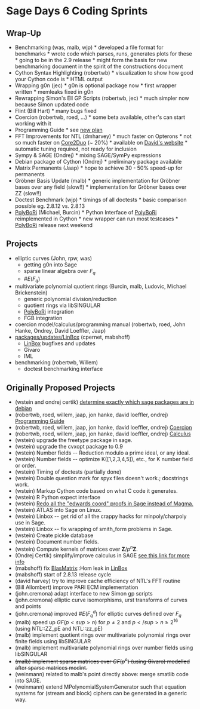 

# Sage Days 6 Coding Sprints


## Wrap-Up

* Benchmarking (was, malb, wjp) 
      * developed a file format for benchmarks 
      * wrote code which parses, runs, generates plots for these 
      * going to be in the 2.9 release 
      * might form the basis for new benchmarking document in the spirit of the constructions document 
* Cython Syntax Highlighting (robertwb) 
      * visualization to show how good your Cython code is 
      * HTML output 
* Wrapping g0n (jec) 
      * g0n is optional package now 
      * first wrapper written 
      * memleaks fixed in g0n 
* Rewrapping Simon's Ell GP Scripts (robertwb, jec) 
      * much simpler now because Simon updated code 
* Flint (Bill Hart) 
      * many bugs fixed 
* Coercion (robertwb, roed, ...) 
      * some beta available, other's can start working with it 
* Programming Guide 
      * see <a href="/days6/sprint/prog_guide">new plan</a> 
* FFT Improvements for NTL (dmharvey) 
      * much faster on Opterons 
      * not so much faster on <a href="/Core2Duo">Core2Duo</a> (~ 20%) 
      * available on <a class="http" href="http://www.math.harvard.edu/~dmharvey/code/ntl-fft/index.html">David's website</a> 
      * automatic tuning required, not ready for inclusion 
* Sympy & SAGE (Ondrej) 
      * mixing SAGE/SymPy expressions 
* Debian package of Cython (Ondrej) 
      * preliminary package available 
* Matrix Permanents (Jaap) 
      * hope to achieve 30 - 50% speed-up for permanents 
* Gröbner Basis Update (malb) 
      * generic implementation for Gröbner bases over any field (slow!!) 
      * implementation for Gröbner bases over ZZ (slow!!) 
* Doctest Benchmark (wjp) 
      * timings of all doctests 
      * basic comparison possible eg. 2.8.12 vs. 2.8.13 
* <a href="/PolyBoRi">PolyBoRi</a> (Michael, Burcin) 
      * Python Interface of <a href="/PolyBoRi">PolyBoRi</a> reimplemented in Cython 
      * new wrapper can run most testcases 
      * <a href="/PolyBoRi">PolyBoRi</a> release next weekend 

## Projects

* elliptic curves (John, rpw, was) 
   * getting g0n into Sage 
   * sparse linear algebra over $F_q$ 
   * $\#E(F_q)$ 
* multivariate polynomial quotient rings (Burcin, malb, Ludovic, Michael Brickenstein) 
   * generic polynomial division/reduction 
   * quotient rings via libSINGULAR 
   * <a href="/PolyBoRi">PolyBoRi</a> integration 
   * FGB integration 
* coercion model/calculus/programming manual (robertwb, roed, John Hanke, Ondrey, David Loeffler, Jaap) 
* <a href="/days6/sprint/packages">packages/updates/LinBox</a> (cpernet, mabshoff) 
   * <a href="/LinBox">LinBox</a> bugfixes and updates 
   * Givaro 
   * IML 
* benchmarking (robertwb, Willem) 
   * doctest benchmarking interface 

## Originally Proposed Projects

* (wstein and ondrej certik) <a href="/days6/sprint/debian">determine exactly which sage packages are in debian</a> 
* (robertwb, roed, willem, jaap, jon hanke, david loeffler, ondrej) <a href="/days6/sprint/prog_guide">Programming Guide</a> 
* (robertwb, roed, willem, jaap, jon hanke, david loeffler, ondrej) <a href="/days6/sprint/coercion">Coercion</a> 
* (robertwb, roed, willem, jaap, jon hanke, david loeffler, ondrej) <a href="/days6/sprint/calculus">Calculus</a> 
* (wstein) upgrade the freetype package in sage. 
* (wstein) upgrade the cvxopt package to 0.9 
* (wstein) Number fields -- Reduction modulo a prime ideal, or any ideal. 
* (wstein) Number fields -- optimize K([1,2,3,4,5]), etc., for K number field or order. 
* (wstein) Timing of doctests (partially done) 
* (wstein) Double question mark for spyx files doesn't work.; docstrings work. 
* (wstein) Markup Cython code based on what C code it generates. 
* (wstein) R Python expect interface 
* (wstein) <a href="/days6/sprint/edwards">Redo all the "edwards coord" proofs in Sage instead of Magma.</a>   
* (wstein) ATLAS into Sage on Linux. 
* (wstein) Linbox -- get rid of all the crappy hacks for minpoly/charpoly use in Sage. 
* (wstein) Linbox -- fix wrapping of smith_form problems in Sage. 
* (wstein) Create pickle database 
* (wstein) Document number fields. 
* (wstein) Compute kernels of matrices over $\mathbf{Z}/p^n\mathbf{Z}$. 
* (Ondrej Certik) simplify/improve calculus in SAGE <a href="/days6/sprint/calculus">see this link for more info</a> 
* (mabshoff) fix <a href="/BlasMatrix">BlasMatrix</a>::Hom leak in <a href="/LinBox">LinBox</a> 
* (mabshoff) start of 2.8.13 release cycle 
* (david harvey) try to improve cache efficiency of NTL's FFT routine 
* (Bill Allombert) improve PARI ECM implementation 
* (john.cremona) adapt interface to new Simon gp scripts 
* (john.cremona) elliptic curve isomorphisms, urst transforms of curves and points 
* (john.cremona) improved $\#E(F_q^d)$ for elliptic curves defined over $F_q$ 
* (malb) speed up $GF(p<sup>n)$ for $p \neq 2$ and $p</sup>n \geq 2^{16}$ (using NTL::ZZ_pE and NTL::zz_pE) 
* (malb) implement quotient rings over multivariate polynomial rings over finite fields using libSINGULAR 
* (malb) implement multivariate polynomial rings over number fields using libSINGULAR 
* ~~(malb) implement sparse matrices over $GF(p^n)$ (using Givaro) modelled after sparse matrices modint.~~ 
* (weinmann) related to malb's point directly above: merge smatlib code into SAGE. 
* (weinmann) extend MPolynomialSystemGenerator such that equation systems for (stream and block) ciphers can be generated in a generic way. 